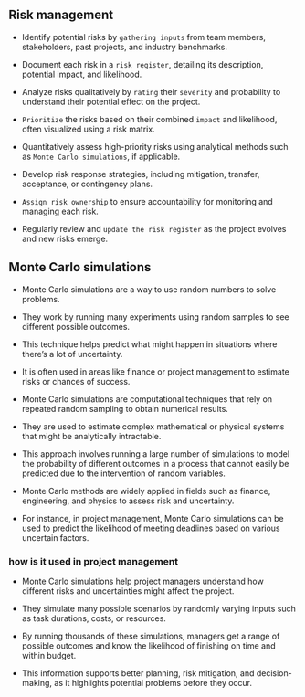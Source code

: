 ## Risk management
- Identify potential risks by `gathering inputs` from team members, stakeholders, past projects, and industry benchmarks.

- Document each risk in a `risk register`, detailing its description, potential impact, and likelihood.

- Analyze risks qualitatively by `rating` their `severity` and probability to understand their potential effect on the project.

- `Prioritize` the risks based on their combined `impact` and likelihood, often visualized using a risk matrix.

- Quantitatively assess high-priority risks using analytical methods such as `Monte Carlo simulations`, if applicable.

- Develop risk response strategies, including mitigation, transfer, acceptance, or contingency plans.

- `Assign risk ownership` to ensure accountability for monitoring and managing each risk.

- Regularly review and `update the risk register` as the project evolves and new risks emerge.

## Monte Carlo simulations 

- Monte Carlo simulations are a way to use random numbers to solve problems.

- They work by running many experiments using random samples to see different possible outcomes.

- This technique helps predict what might happen in situations where there’s a lot of uncertainty.

- It is often used in areas like finance or project management to estimate risks or chances of success.

- Monte Carlo simulations are computational techniques that rely on repeated random sampling to obtain numerical results.

- They are used to estimate complex mathematical or physical systems that might be analytically intractable.

- This approach involves running a large number of simulations to model the probability of different outcomes in a process that cannot easily be predicted due to the intervention of random variables.

- Monte Carlo methods are widely applied in fields such as finance, engineering, and physics to assess risk and uncertainty.

- For instance, in project management, Monte Carlo simulations can be used to predict the likelihood of meeting deadlines based on various uncertain factors.

### how is it used in project management

- Monte Carlo simulations help project managers understand how different risks and uncertainties might affect the project.

- They simulate many possible scenarios by randomly varying inputs such as task durations, costs, or resources.

- By running thousands of these simulations, managers get a range of possible outcomes and know the likelihood of finishing on time and within budget.

- This information supports better planning, risk mitigation, and decision-making, as it highlights potential problems before they occur.